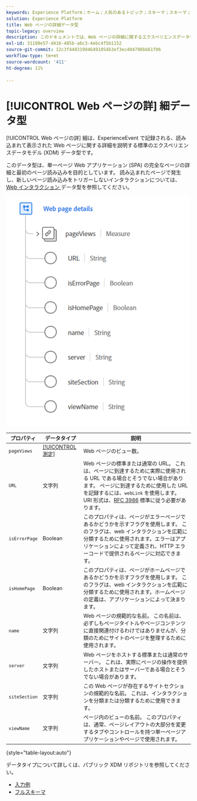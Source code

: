 ```yaml
---
keywords: Experience Platform；ホーム；人気のあるトピック；スキーマ；スキーマ；XDM；フィールド；スキーマ；スキーマ；Web ページの詳細；データ型；データ型；データ型；Web ページ
solution: Experience Platform
title: Web ページの詳細データ型
topic-legacy: overview
description: このドキュメントでは、Web ページの詳細に関するエクスペリエンスデータモデル (XDM) データタイプの概要を説明します。
exl-id: 31108e57-d416-485b-a6c3-4ebc4f5b1152
source-git-commit: 12c3f440319046491054b3ef3ec404798bb61f06
workflow-type: tm+mt
source-wordcount: '411'
ht-degree: 11%

---
```


# [!UICONTROL Web ページの詳] 細データ型

[!UICONTROL Web ページの詳] 細は、ExperienceEvent で記録される、読み込まれて表示された Web ページに関する詳細を説明する標準のエクスペリエンスデータモデル (XDM) データ型です。

このデータ型は、単一ページ Web アプリケーション (SPA) の完全なページの詳細と最初のページ読み込みを目的としています。 読み込まれたページで発生し、新しいページ読み込みをトリガーしないインタラクションについては、[Web インタラクション ](./web-interaction.md) データ型を参照してください。

<img src="../images/data-types/web-page-details.PNG" width="500" /><br />

| プロパティ | データタイプ | 説明 |
| --- | --- | --- |
| `pageViews` | [[!UICONTROL 測定]](./measure.md) | Web ページのビュー数。 |
| `URL` | 文字列 | Web ページの標準または通常の URL。 これは、ページに到達するために実際に使用される URL である場合とそうでない場合があります。 ページに到達するために使用した URL を記録するには、`webLink` を使用します。 URI 形式は、[RFC 3986](https://tools.ietf.org/html/rfc3986) 標準に従う必要があります。 |
| `isErrorPage` | Boolean | このプロパティは、ページがエラーページであるかどうかを示すフラグを使用します。 このフラグは、web インタラクションを広範に分類するために使用されます。エラーはアプリケーションによって定義され、HTTP エラーコードで提供されるページに対応できます。 |
| `isHomePage` | Boolean | このプロパティは、ページがホームページであるかどうかを示すフラグを使用します。 このフラグは、web インタラクションを広範に分類するために使用されます。ホームページの定義は、アプリケーションによって決まります。 |
| `name` | 文字列 | Web ページの規範的な名前。 この名前は、必ずしもページタイトルやページコンテンツに直接関連付けるわけではありませんが、分類のためにサイトのページを整理するために使用されます。 |
| `server` | 文字列 | Web ページをホストする標準または通常のサーバー。  これは、実際にページの操作を提供したホストまたはサーバーである場合とそうでない場合があります。 |
| `siteSection` | 文字列 | この Web ページが存在するサイトセクションの規範的な名前。 これは、インタラクションを分類または分類するために使用できます。 |
| `viewName` | 文字列 | ページ内のビューの名前。 このプロパティは、通常、ページレイアウトの大部分を変更するタブやコントロールを持つ単一ページアプリケーションやページで使用されます。 |

{style=&quot;table-layout:auto&quot;}

データタイプについて詳しくは、パブリック XDM リポジトリを参照してください。

* [入力例](https://github.com/adobe/xdm/blob/master/components/datatypes/deprecated/webpagedetails.example.2.json)
* [フルスキーマ](https://github.com/adobe/xdm/blob/master/components/datatypes/deprecated/webpagedetails.schema.json)
